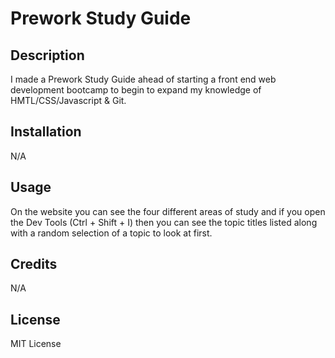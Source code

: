 # Prework Study Guide

## Description

I made a Prework Study Guide ahead of starting a front end web development bootcamp to begin to expand my knowledge of HMTL/CSS/Javascript & Git.

## Installation

N/A

## Usage

On the website you can see the four different areas of study and if you open the Dev Tools (Ctrl + Shift + I) then you can see the topic titles listed along with a random selection of a topic to look at first.

## Credits

N/A

## License

MIT License